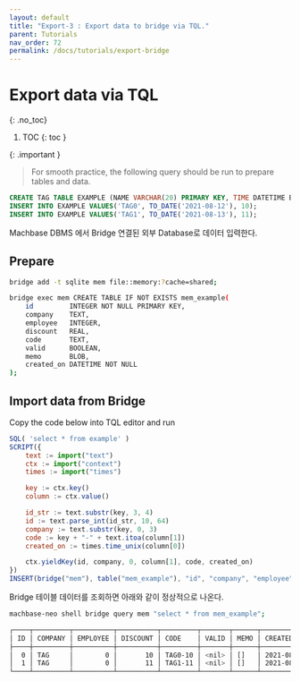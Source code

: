 ```yaml
---
layout: default
title: "Export-3 : Export data to bridge via TQL."
parent: Tutorials
nav_order: 72
permalink: /docs/tutorials/export-bridge
---
```


# Export data via TQL
{: .no_toc}

1. TOC
{: toc }

{: .important }
> For smooth practice, the following query should be run to prepare tables and data.
```sql
CREATE TAG TABLE EXAMPLE (NAME VARCHAR(20) PRIMARY KEY, TIME DATETIME BASETIME, VALUE DOUBLE SUMMARIZED);
INSERT INTO EXAMPLE VALUES('TAG0', TO_DATE('2021-08-12'), 10);
INSERT INTO EXAMPLE VALUES('TAG1', TO_DATE('2021-08-13'), 11);
```
>

Machbase DBMS 에서 Bridge 연결된 외부 Database로 데이터 입력한다.

## Prepare

```sh
bridge add -t sqlite mem file::memory:?cache=shared;

bridge exec mem CREATE TABLE IF NOT EXISTS mem_example(
    id         INTEGER NOT NULL PRIMARY KEY,
    company    TEXT,
    employee   INTEGER,
    discount   REAL,
    code       TEXT,
    valid      BOOLEAN,
    memo       BLOB,
    created_on DATETIME NOT NULL
);
```

## Import data from Bridge

Copy the code below into TQL editor and run

```js
SQL( 'select * from example' )
SCRIPT({
    text := import("text")
    ctx := import("context")
    times := import("times")

    key := ctx.key()
    column := ctx.value()

    id_str := text.substr(key, 3, 4)
    id := text.parse_int(id_str, 10, 64) 
    company := text.substr(key, 0, 3)
    code := key + "-" + text.itoa(column[1])
    created_on := times.time_unix(column[0])

    ctx.yieldKey(id, company, 0, column[1], code, created_on)
})
INSERT(bridge("mem"), table("mem_example"), "id", "company", "employee", "discount", "code", "created_on")
```

Bridge 테이블 데이터를 조회하면 아래와 같이 정상적으로 나온다.

```sh
machbase-neo shell bridge query mem "select * from mem_example";

┌────┬─────────┬──────────┬──────────┬─────────┬───────┬──────┬───────────────────────────────┐
│ ID │ COMPANY │ EMPLOYEE │ DISCOUNT │ CODE    │ VALID │ MEMO │ CREATED_ON                    │
├────┼─────────┼──────────┼──────────┼─────────┼───────┼──────┼───────────────────────────────┤
│  0 │ TAG     │        0 │       10 │ TAG0-10 │ <nil> │ []   │ 2021-08-12 00:00:00 +0900 KST │
│  1 │ TAG     │        0 │       11 │ TAG1-11 │ <nil> │ []   │ 2021-08-13 00:00:00 +0900 KST │
└────┴─────────┴──────────┴──────────┴─────────┴───────┴──────┴───────────────────────────────┘
```
